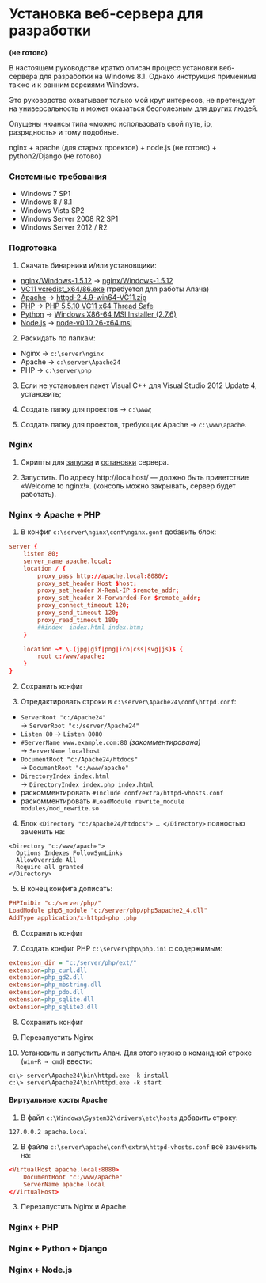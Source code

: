 Установка веб-сервера для разработки
====================================

**(не готово)**

В настоящем руководстве кратко описан процесс установки веб-сервера
для разработки на Windows 8.1. Однако инструкция применима также
и к ранним версиями Windows.

Это руководство охватывает только мой круг интересов, не претендует
на универсальность и может оказаться бесполезным для других людей.

Опущены нюансы типа «можно использовать свой путь, ip, разрядность» и тому подобные.

nginx + apache (для старых проектов) + node.js (не готово) + python2/Django (не готово)

### Системные требования
+ Windows 7 SP1
+ Windows 8 / 8.1
+ Windows Vista SP2
+ Windows Server 2008 R2 SP1
+ Windows Server 2012 / R2

### Подготовка
1. Скачать бинарники и/или установщики:
  + [nginx/Windows-1.5.12][00] → [nginx/Windows-1.5.12][01]
  + [VC11 vcredist_x64/86.exe][02] (требуется для работы Апача)
  + [Apache][03] → [httpd-2.4.9-win64-VC11.zip][04]
  + [PHP][05] → [PHP 5.5.10 VC11 x64 Thread Safe][06]
  + [Python][07] → [Windows X86-64 MSI Installer (2.7.6)][08]
  + [Node.js][09] → [node-v0.10.26-x64.msi][010]

[00]: http://nginx.org/ru/download.html "nginx"
[01]: http://nginx.org/download/nginx-1.5.12.zip
[02]: http://www.microsoft.com/en-us/download/details.aspx?id=30679 "VC11"
[03]: http://www.apachelounge.com/download
[04]: http://www.apachelounge.com/download/VC11/binaries/httpd-2.4.9-win64-VC11.zip
[05]: http://windows.php.net/download/
[06]: http://windows.php.net/downloads/releases/php-5.5.10-Win32-VC11-x64.zip
[07]: http://www.python.org/downloads/
[08]: http://www.python.org/ftp/python/2.7.6/python-2.7.6.amd64.msi
[09]: http://nodejs.org/download/
[010]: http://nodejs.org/dist/v0.10.26/x64/node-v0.10.26-x64.msi

2. Раскидать по папкам:
  + Nginx → `c:\server\nginx`
  + Apache → `c:\server\Apache24`
  + PHP → `c:\server\php`

3. Если не установлен пакет Visual C++ для Visual Studio 2012 Update 4, установить;

4. Создать папку для проектов → `c:\www`;

4. Создать папку для проектов, требующих Apache → `c:\www\apache`.

### Nginx
1. Скрипты для [запуска](https://github.com/icw82/storeroom/blob/master/nginx-windows/nginx-start.cmd)
    и [остановки](https://github.com/icw82/storeroom/blob/master/nginx-windows/nginx-stop.cmd) сервера.

2. Запустить. По адресу http://localhost/ — должно быть приветствие «Welcome to nginx!».
(консоль можно закрывать, сервер будет работать).

### Nginx → Apache + PHP
1. В конфиг `c:\server\nginx\conf\nginx.gonf` добавить блок:
```conf
server {
    listen 80;
    server_name apache.local;
    location / {
        proxy_pass http://apache.local:8080/;
        proxy_set_header Host $host;
        proxy_set_header X-Real-IP $remote_addr;
        proxy_set_header X-Forwarded-For $remote_addr;
        proxy_connect_timeout 120;
        proxy_send_timeout 120;
        proxy_read_timeout 180;
        ##index  index.html index.htm;
    }

    location ~* \.(jpg|gif|png|ico|css|svg|js)$ {
        root c:/www/apache;
    }
}
```
2. Сохранить конфиг

3. Отредактировать строки в `c:\server\Apache24\conf\httpd.conf`:
  + `ServerRoot "c:/Apache24"`<br />→ `ServerRoot "c:/server/Apache24"`
  + `Listen 80` → `Listen 8080`
  + `#ServerName www.example.com:80` *(закомментирована)*<br />→ `ServerName localhost`
  + `DocumentRoot "c:/Apache24/htdocs"`<br />→ `DocumentRoot "c:/www/apache"`
  + `DirectoryIndex index.html`<br />→ `DirectoryIndex index.php index.html`
  + раскомментировать `#Include conf/extra/httpd-vhosts.conf`
  + раскомментировать `#LoadModule rewrite_module modules/mod_rewrite.so`

4. Блок `<Directory "c:/Apache24/htdocs"> … </Directory>` полностью заменить на:
```ApacheConf
<Directory "c:/www/apache">
  Options Indexes FollowSymLinks
  AllowOverride All
  Require all granted
</Directory>
```
5. В конец конфига дописать:
```conf
PHPIniDir "c:/server/php/"
LoadModule php5_module "c:/server/php/php5apache2_4.dll"
AddType application/x-httpd-php .php
```
6. Сохранить конфиг

7. Создать конфиг PHP `c:\server\php\php.ini` с содержимым:
```ini
extension_dir = "c:/server/php/ext/"
extension=php_curl.dll
extension=php_gd2.dll
extension=php_mbstring.dll
extension=php_pdo.dll
extension=php_sqlite.dll
extension=php_sqlite3.dll
```

8. Сохранить конфиг

9. Перезапустить Nginx

10. Установить и запустить Апач. Для этого нужно в командной строке (`win+R → cmd`) ввести:
```
c:\> server\Apache24\bin\httpd.exe -k install
c:\> server\Apache24\bin\httpd.exe -k start
```

#### Виртуальные хосты Apache
1. В файл `c:\Windows\System32\drivers\etc\hosts` добавить строку:
```
127.0.0.2 apache.local
```

2. В файле `c:\server\apache\conf\extra\httpd-vhosts.conf` всё заменить на:
```conf
<VirtualHost apache.local:8080>
    DocumentRoot "c:/www/apache"
    ServerName apache.local
</VirtualHost>
```

3. Перезапустить Nginx и Apache.

### Nginx + PHP

### Nginx + Python + Django

### Nginx + Node.js

<!--![alt text](/path/to/img.jpg "Title") -->
